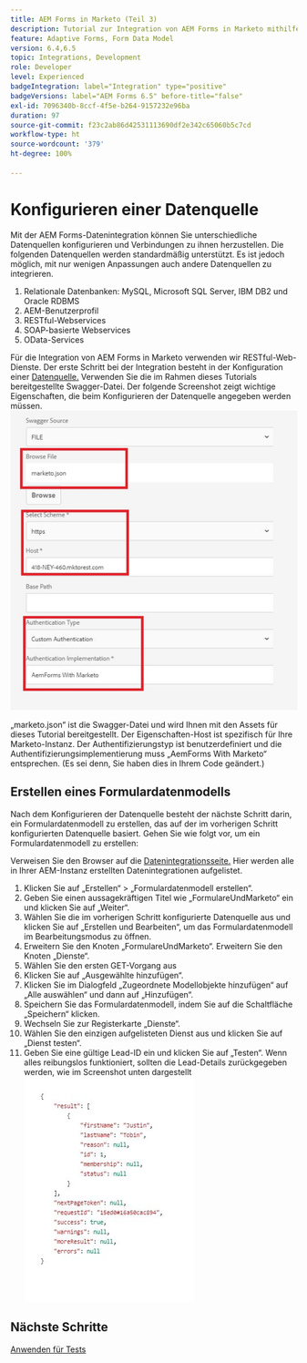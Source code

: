 ```yaml
---
title: AEM Forms in Marketo (Teil 3)
description: Tutorial zur Integration von AEM Forms in Marketo mithilfe des AEM Forms-Formulardatenmodells.
feature: Adaptive Forms, Form Data Model
version: 6.4,6.5
topic: Integrations, Development
role: Developer
level: Experienced
badgeIntegration: label="Integration" type="positive"
badgeVersions: label="AEM Forms 6.5" before-title="false"
exl-id: 7096340b-8ccf-4f5e-b264-9157232e96ba
duration: 97
source-git-commit: f23c2ab86d42531113690df2e342c65060b5c7cd
workflow-type: ht
source-wordcount: '379'
ht-degree: 100%

---
```


# Konfigurieren einer Datenquelle

Mit der AEM Forms-Datenintegration können Sie unterschiedliche Datenquellen konfigurieren und Verbindungen zu ihnen herzustellen. Die folgenden Datenquellen werden standardmäßig unterstützt. Es ist jedoch möglich, mit nur wenigen Anpassungen auch andere Datenquellen zu integrieren.

1. Relationale Datenbanken: MySQL, Microsoft SQL Server, IBM DB2 und Oracle RDBMS
1. AEM-Benutzerprofil 
1. RESTful-Webservices
1. SOAP-basierte Webservices
1. OData-Services  

Für die Integration von AEM Forms in Marketo verwenden wir RESTful-Web-Dienste. Der erste Schritt bei der Integration besteht in der Konfiguration einer [Datenquelle.](https://helpx.adobe.com/de/experience-manager/6-4/forms/using/configure-data-sources.html#ConfigureRESTfulwebservices) Verwenden Sie die im Rahmen dieses Tutorials bereitgestellte Swagger-Datei. Der folgende Screenshot zeigt wichtige Eigenschaften, die beim Konfigurieren der Datenquelle angegeben werden müssen.
![Datenquelle](assets/datasource.jfif)

„marketo.json“ ist die Swagger-Datei und wird Ihnen mit den Assets für dieses Tutorial bereitgestellt.
Der Eigenschaften-Host ist spezifisch für Ihre Marketo-Instanz.
Der Authentifizierungstyp ist benutzerdefiniert und die Authentifizierungsimplementierung muss „AemForms With Marketo“ entsprechen. (Es sei denn, Sie haben dies in Ihrem Code geändert.)

## Erstellen eines Formulardatenmodells

Nach dem Konfigurieren der Datenquelle besteht der nächste Schritt darin, ein Formulardatenmodell zu erstellen, das auf der im vorherigen Schritt konfigurierten Datenquelle basiert. Gehen Sie wie folgt vor, um ein Formulardatenmodell zu erstellen:

Verweisen Sie den Browser auf die [Datenintegrationsseite.](http://localhost:4502/aem/forms.html/content/dam/formsanddocuments-fdm) Hier werden alle in Ihrer AEM-Instanz erstellten Datenintegrationen aufgelistet.

1. Klicken Sie auf „Erstellen“ > „Formulardatenmodell erstellen“.
1. Geben Sie einen aussagekräftigen Titel wie „FormulareUndMarketo“ ein und klicken Sie auf „Weiter“.
1. Wählen Sie die im vorherigen Schritt konfigurierte Datenquelle aus und klicken Sie auf „Erstellen und Bearbeiten“, um das Formulardatenmodell im Bearbeitungsmodus zu öffnen.
1. Erweitern Sie den Knoten „FormulareUndMarketo“. Erweitern Sie den Knoten „Dienste“.
1. Wählen Sie den ersten GET-Vorgang aus
1. Klicken Sie auf „Ausgewählte hinzufügen“.
1. Klicken Sie im Dialogfeld „Zugeordnete Modellobjekte hinzufügen“ auf „Alle auswählen“ und dann auf „Hinzufügen“.
1. Speichern Sie das Formulardatenmodell, indem Sie auf die Schaltfläche „Speichern“ klicken.
1. Wechseln Sie zur Registerkarte „Dienste“.
1. Wählen Sie den einzigen aufgelisteten Dienst aus und klicken Sie auf „Dienst testen“.
1. Geben Sie eine gültige Lead-ID ein und klicken Sie auf „Testen“. Wenn alles reibungslos funktioniert, sollten die Lead-Details zurückgegeben werden, wie im Screenshot unten dargestellt
   ![Testergebnisse](assets/testresults.jfif)

## Nächste Schritte

[Anwenden für Tests](./part4.md)
